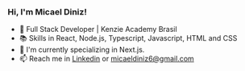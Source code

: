 ### Hi, I'm Micael Diniz!

- 🔭 Full Stack Developer | Kenzie Academy Brasil 
- 📚 Skills in React, Node.js, Typescript, Javascript, HTML and CSS 
- 🔎 I'm currently specializing in Next.js.
- 📫 Reach me in <a href="https://www.linkedin.com/in/micael-diniz">Linkedin</a> or micaeldiniz6@gmail.com
</br>
